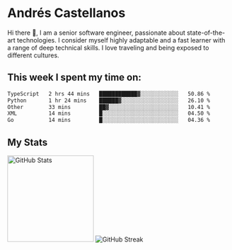 # Andrés Castellanos

Hi there 👋, I am a senior software engineer, passionate about state-of-the-art technologies. I consider myself highly adaptable and a fast learner with a range of deep technical skills. I love traveling and being exposed to different cultures.

## This week I spent my time on:

<!--START_SECTION:waka-->

```txt
TypeScript   2 hrs 44 mins   ████████████▓░░░░░░░░░░░░   50.86 %
Python       1 hr 24 mins    ██████▓░░░░░░░░░░░░░░░░░░   26.10 %
Other        33 mins         ██▓░░░░░░░░░░░░░░░░░░░░░░   10.41 %
XML          14 mins         █░░░░░░░░░░░░░░░░░░░░░░░░   04.50 %
Go           14 mins         █░░░░░░░░░░░░░░░░░░░░░░░░   04.36 %
```

<!--END_SECTION:waka-->

## My Stats

<img height="195" src="https://github-readme-stats.vercel.app/api?username=andrescv&show_icons=true&theme=onedark&hide_border=true&card_width=495" alt="GitHub Stats" />

<img src="https://streak-stats.demolab.com?user=andrescv&theme=one-dark-pro&hide_border=true" alt="GitHub Streak" />
